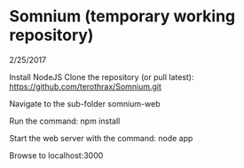 # Somnium (temporary working repository)
2/25/2017

Install NodeJS
Clone the repository (or pull latest):
https://github.com/terothrax/Somnium.git

Navigate to the sub-folder somnium-web

Run the command:
    npm install

Start the web server with the command:
    node app

Browse to localhost:3000   
